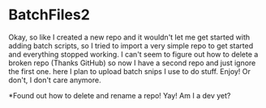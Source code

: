 # BatchFiles2
Okay, so like I created a new repo and it wouldn't let me get started with adding batch scripts, so I tried to import a very simple repo to get started and everything stopped working. I can't seem to figure out how to delete a broken repo (Thanks GitHub) so now I have a second repo and just ignore the first one.
here I plan to upload batch snips I use to do stuff. Enjoy! Or don't, I don't care anymore.

*Found out how to delete and rename a repo! Yay! Am I a dev yet?
